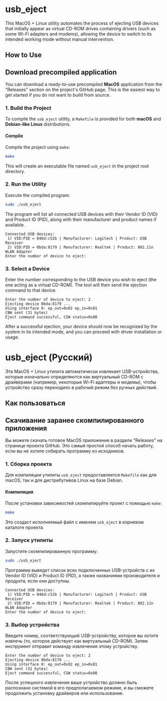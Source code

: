 # usb_eject

This MacOS + Linux utility automates the process of ejecting USB devices that initially appear as virtual CD-ROM drives containing drivers (such as some Wi-Fi adapters and modems), allowing the device to switch to its intended working mode without manual intervention.

## How to Use

## Download precompiled application

You can download a ready-to-use precompiled **MacOS** application from the "Releases" section on the project's GitHub page. This is the easiest way to get started if you do not want to build from source.


### 1. Build the Project

To compile the `usb_eject` utility, a `Makefile` is provided for both **macOS** and **Debian-like Linux** distributions.

#### Compile

Compile the project using `make`:
```bash
make
```
This will create an executable file named `usb_eject` in the project root directory.

### 2. Run the Utility

Execute the compiled program:
```bash
sudo ./usb_eject
```

The program will list all connected USB devices with their Vendor ID (VID) and Product ID (PID), along with their manufacturer and product names if available.

```
Connected USB devices:
 1) VID:PID = 046d:c52b | Manufacturer: Logitech | Product: USB Receiver
 2) VID:PID = 0bda:8179 | Manufacturer: Realtek | Product: 802.11n WLAN Adapter
Enter the number of device to eject:
```

### 3. Select a Device

Enter the number corresponding to the USB device you wish to eject (the one acting as a virtual CD-ROM). The tool will then send the ejection command to that device.

```
Enter the number of device to eject: 2
Ejecting device 0bda:8179 ...
Using interface 0: ep_out=0x02 ep_in=0x81
CBW sent (31 bytes)
Eject command successful, CSW status=0x00
```

After a successful ejection, your device should now be recognized by the system in its intended mode, and you can proceed with driver installation or usage.

# usb_eject (Русский)

Эта MacOS + Linux утилита автоматически извлекает USB-устройства, которые изначально определяются как виртуальный CD-ROM с драйверами (например, некоторые Wi-Fi адаптеры и модемы), чтобы устройство сразу переходило в рабочий режим без ручных действий.

## Как пользоваться

## Скачивание заранее скомпилированного приложения

Вы можете скачать готовое MacOS приложение в разделе "Releases" на странице проекта GitHub. Это самый простой способ начать работу, если вы не хотите собирать программу из исходников.

### 1. Сборка проекта

Для компиляции утилиты `usb_eject` предоставляется `Makefile` как для macOS, так и для дистрибутивов Linux на базе Debian.

#### Компиляция

После установки зависимостей скомпилируйте проект с помощью `make`:
```bash
make
```
Это создаст исполняемый файл с именем `usb_eject` в корневом каталоге проекта.

### 2. Запуск утилиты

Запустите скомпилированную программу:
```bash
sudo ./usb_eject
```

Программа выведет список всех подключенных USB-устройств с их Vendor ID (VID) и Product ID (PID), а также названиями производителя и продукта, если они доступны.

```
Connected USB devices:
 1) VID:PID = 046d:c52b | Manufacturer: Logitech | Product: USB Receiver
 2) VID:PID = 0bda:8179 | Manufacturer: Realtek | Product: 802.11n WLAN Adapter
Enter the number of device to eject:
```

### 3. Выбор устройства

Введите номер, соответствующий USB-устройству, которое вы хотите извлечь (то, которое действует как виртуальный CD-ROM). Затем инструмент отправит команду извлечения этому устройству.

```
Enter the number of device to eject: 2
Ejecting device 0bda:8179 ...
Using interface 0: ep_out=0x02 ep_in=0x81
CBW sent (31 bytes)
Eject command successful, CSW status=0x00
```

После успешного извлечения ваше устройство должно быть распознано системой в его предполагаемом режиме, и вы сможете продолжить установку драйверов или использование.
